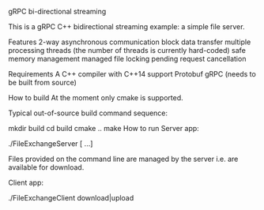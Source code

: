 
gRPC bi-directional streaming

This is a gRPC C++ bidirectional streaming example: a simple file server.

Features
2-way asynchronous communication
block data transfer
multiple processing threads (the number of threads is currently hard-coded)
safe memory management
managed file locking
pending request cancellation

Requirements
A C++ compiler with C++14 support
Protobuf
gRPC (needs to be built from source)

How to build
At the moment only cmake is supported.

Typical out-of-source build command sequence:

mkdir build
cd build
cmake ..
make
How to run
Server app:

./FileExchangeServer [<file> ...]

Files provided on the command line are managed by the server i.e. are available for download.

Client app:

./FileExchangeClient download|upload <file>
